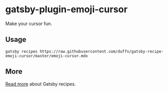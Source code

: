 # gatsby-plugin-emoji-cursor

Make your cursor fun.

## Usage

```
gatsby recipes https://raw.githubusercontent.com/duffn/gatsby-recipe-emoji-cursor/master/emoji-cursor.mdx
```

## More

[Read more](https://www.gatsbyjs.org/blog/2020-04-15-announcing-gatsby-recipes/?utm_content=126545805&utm_medium=social&utm_source=linkedin&hss_channel=lcp-18695169) about Gatsby recipes.
